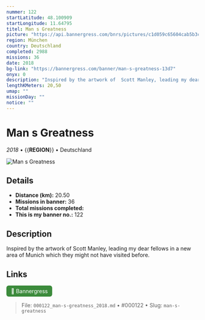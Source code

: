 ```yaml
---
nummer: 122
startLatitude: 48.100909
startLongitude: 11.64795
titel: Man s Greatness
picture: "https://api.bannergress.com/bnrs/pictures/c1d059c65604cab5b3cfc53523d2005c"
region: München
country: Deutschland
completed: 2988
missions: 36
date: 2018
bg-link: "https://bannergress.com/banner/man-s-greatness-13d7"
onyx: 0
description: "Inspired by the artwork of  Scott Manley, leading my dear fellows in a new area of Munich which they might not have visited before."
lengthKMeters: 20,50
umap: ""
missionDay: ""
notice: ""
---
```

# Man s Greatness

*2018* • {{__REGION__}} • Deutschland

![Man s Greatness](https://api.bannergress.com/bnrs/pictures/c1d059c65604cab5b3cfc53523d2005c)



## Details
- **Distance (km):** 20.50
- **Missions in banner:** 36
- **Total missions completed:** 
- **This is my banner no.:** 122



## Description
Inspired by the artwork of  Scott Manley, leading my dear fellows in a new area of Munich which they might not have visited before.



## Links
<a href="https://bannergress.com/banner/man-s-greatness-13d7" target="_blank" style="display:inline-block;margin-right:8px;padding:6px 12px;background:#3c8b3c;color:#fff;text-decoration:none;border-radius:6px;">🔗 Bannergress</a>



> File: `000122_man-s-greatness_2018.md` • #000122 • Slug: `man-s-greatness`
